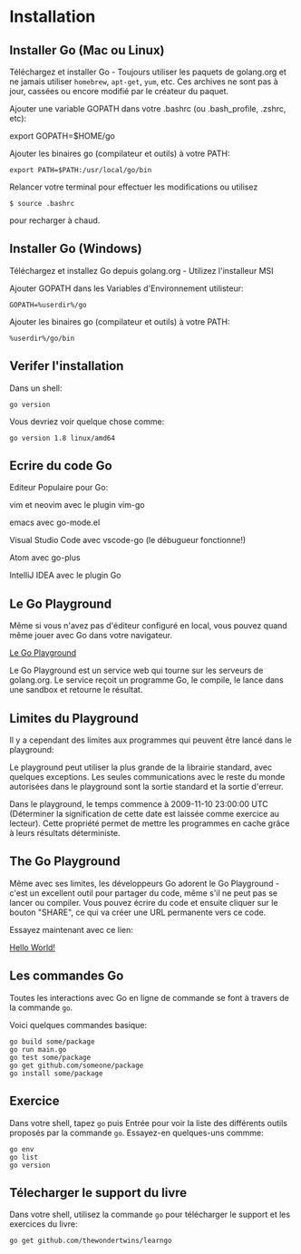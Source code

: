 # Installation 

## Installer Go (Mac ou Linux)

Téléchargez et installer Go - Toujours utiliser les paquets de golang.org et ne jamais utiliser `homebrew`, `apt-get`, `yum`, etc. Ces archives ne sont pas à jour, cassées ou encore modifié par le créateur du paquet.

Ajouter une variable GOPATH dans votre .bashrc (ou .bash_profile, .zshrc, etc):

  export GOPATH=$HOME/go

Ajouter les binaires go (compilateur et outils) à votre PATH:

	export PATH=$PATH:/usr/local/go/bin

Relancer votre terminal pour effectuer les modifications ou utilisez

	$ source .bashrc

pour recharger à chaud.


## Installer Go (Windows)

Téléchargez et installez Go depuis golang.org - Utilizez l'installeur MSI

Ajouter GOPATH dans les Variables d'Environnement utilisteur:

	GOPATH=%userdir%/go

Ajouter les binaires go (compilateur et outils) à votre PATH:

	%userdir%/go/bin

## Verifer l'installation

Dans un shell:

	go version

Vous devriez voir quelque chose comme:

	go version 1.8 linux/amd64


## Ecrire du code Go

Editeur Populaire pour Go:

vim et neovim avec le plugin vim-go

emacs avec go-mode.el

Visual Studio Code avec vscode-go (le débugueur fonctionne!)

Atom avec go-plus

IntelliJ IDEA avec le plugin Go


## Le Go Playground

Même si vous n'avez pas d'éditeur configuré en local, vous pouvez quand même jouer avec Go dans votre navigateur.

[Le Go Playground](https://play.golang.org)

Le Go Playground est un service web qui tourne sur les serveurs de golang.org. Le service reçoit un programme Go, le compile, le lance dans une sandbox et retourne le résultat.

## Limites du Playground

Il y a cependant des limites aux programmes qui peuvent être lancé dans le playground:

Le playground peut utiliser la plus grande de la librairie standard, avec quelques exceptions. Les seules communications avec le reste du monde autorisées dans le playground sont la sortie standard et la sortie d'erreur.

Dans le playground, le temps commence à 2009-11-10 23:00:00 UTC (Déterminer la signification de cette date est laissée comme exercice au lecteur). Cette propriété permet de mettre les programmes en cache grâce à leurs résultats déterministe.

## The Go Playground

Même avec ses limites, les développeurs Go adorent le Go Playground - c'est un excellent outil pour partager du code, même s'il ne peut pas se lancer ou compiler. Vous pouvez écrire du code et ensuite cliquer sur le bouton "SHARE", ce qui va créer une URL permanente vers ce code.

Essayez maintenant avec ce lien:

[Hello World!](https://play.golang.org/p/992fMmkkxr)

## Les commandes Go

Toutes les interactions avec Go en ligne de commande se font à travers de la commande `go`.

Voici quelques commandes basique:

	go build some/package
	go run main.go
	go test some/package
	go get github.com/someone/package
	go install some/package



## Exercice

Dans votre shell, tapez `go` puis Entrée pour voir la liste des différents outils proposés par la commande `go`. Essayez-en quelques-uns commme:

	go env
	go list
	go version

## Télecharger le support du livre

Dans votre shell, utilisez la commande `go` pour télécharger le support et les exercices du livre:

	go get github.com/thewondertwins/learngo

